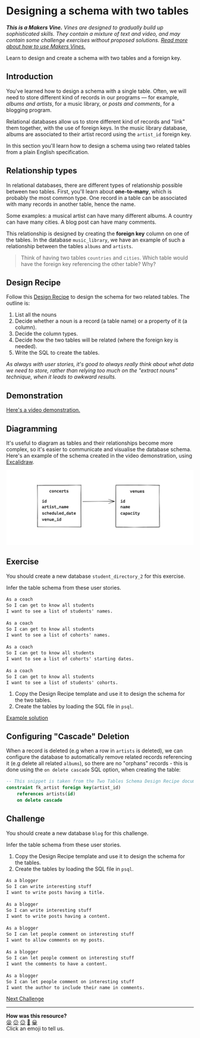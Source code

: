 # Designing a schema with two tables

_**This is a Makers Vine.** Vines are designed to gradually build up sophisticated skills. They contain a mixture of text and video, and may contain some challenge exercises without proposed solutions. [Read more about how to use Makers
Vines.](https://github.com/makersacademy/course/blob/main/labels/vines.md)_

Learn to design and create a schema with two tables and a foreign key.

## Introduction

You've learned how to design a schema with a single table. Often, we will need to store different kind of records in our programs — for example, _albums and artists_, for a music library, or _posts and comments_, for a blogging program.

Relational databases allow us to store different kind of records and "link" them together, with the use of foreign keys. In the music library database, albums are associated to their artist record using the `artist_id` foreign key.

In this section you'll learn how to design a schema using two related tables from a plain English specification.

## Relationship types

In relational databases, there are different types of relationship possible between two tables. First, you'll learn about **one-to-many**, which is probably the most common type. One record in a table can be associated with many records in another table, hence the name.   

Some examples: a musical artist can have many different albums. A country can have many cities. A blog post can have many comments.

This relationship is designed by creating the **foreign key** column on one of the tables. In the database `music_library`, we have an example of such a relationship between the tables `albums` and `artists`.

> Think of having two tables `countries` and `cities`. Which table would have the foreign key referencing the other table? Why?

## Design Recipe

Follow this [Design Recipe](../resources/two_table_design_recipe_template.md) to design the schema for two related tables. The outline is:

1. List all the nouns
2. Decide whether a noun is a record (a table name) or a property of it (a column).
3. Decide the column types.
4. Decide how the two tables will be related (where the foreign key is needed).
5. Write the SQL to create the tables.

*As always with user stories, it's good to always really think about what data we need to store, rather than relying too much on the "extract nouns" technique, when it leads to awkward results.*

## Demonstration

[Here's a video demonstration.](https://www.youtube.com/watch?v=k078sL3HBfU)

## Diagramming

It's useful to diagram as tables and their relationships become more complex, so it's easier to communicate and visualise the database schema. Here's an example of the schema created in the video demonstration, using [Excalidraw](https://excalidraw.com/).

![The concerts and venues table schema](./resources/db-schema-diagram.png)

## Exercise

You should create a new database `student_directory_2` for this exercise.

Infer the table schema from these user stories.

```
As a coach
So I can get to know all students
I want to see a list of students' names.

As a coach
So I can get to know all students
I want to see a list of cohorts' names.

As a coach
So I can get to know all students
I want to see a list of cohorts' starting dates.

As a coach
So I can get to know all students
I want to see a list of students' cohorts.
```

1. Copy the Design Recipe template and use it to design the schema for the two tables.
2. Create the tables by loading the SQL file in `psql`.

[Example solution](https://www.youtube.com/watch?v=k078sL3HBfU&t=1364s)

## Configuring "Cascade" Deletion

When a record is deleted (e.g when a row in `artists` is deleted), we can configure the database to automatically remove related records referencing it (e.g delete all related `albums`), so there are no "orphans" records - this is done using the `on delete cascade` SQL option, when creating the table:

```sql
-- This snippet is taken from the Two Tables Schema Design Recipe document
constraint fk_artist foreign key(artist_id)
    references artists(id) 
    on delete cascade 
```

## Challenge

You should create a new database `blog` for this challenge.

Infer the table schema from these user stories.

1. Copy the Design Recipe template and use it to design the schema for the tables.
2. Create the tables by loading the SQL file in `psql`.

```
As a blogger
So I can write interesting stuff
I want to write posts having a title.

As a blogger
So I can write interesting stuff
I want to write posts having a content.

As a blogger
So I can let people comment on interesting stuff
I want to allow comments on my posts.

As a blogger
So I can let people comment on interesting stuff
I want the comments to have a content.

As a blogger
So I can let people comment on interesting stuff
I want the author to include their name in comments.
```


[Next Challenge](07_test_driving_write_operations.md)

<!-- BEGIN GENERATED SECTION DO NOT EDIT -->

---

**How was this resource?**  
[😫](https://airtable.com/shrUJ3t7KLMqVRFKR?prefill_Repository=makersacademy%2Fdatabases&prefill_File=challenges%2F06_designing_schema_two_tables.md&prefill_Sentiment=😫) [😕](https://airtable.com/shrUJ3t7KLMqVRFKR?prefill_Repository=makersacademy%2Fdatabases&prefill_File=challenges%2F06_designing_schema_two_tables.md&prefill_Sentiment=😕) [😐](https://airtable.com/shrUJ3t7KLMqVRFKR?prefill_Repository=makersacademy%2Fdatabases&prefill_File=challenges%2F06_designing_schema_two_tables.md&prefill_Sentiment=😐) [🙂](https://airtable.com/shrUJ3t7KLMqVRFKR?prefill_Repository=makersacademy%2Fdatabases&prefill_File=challenges%2F06_designing_schema_two_tables.md&prefill_Sentiment=🙂) [😀](https://airtable.com/shrUJ3t7KLMqVRFKR?prefill_Repository=makersacademy%2Fdatabases&prefill_File=challenges%2F06_designing_schema_two_tables.md&prefill_Sentiment=😀)  
Click an emoji to tell us.

<!-- END GENERATED SECTION DO NOT EDIT -->

